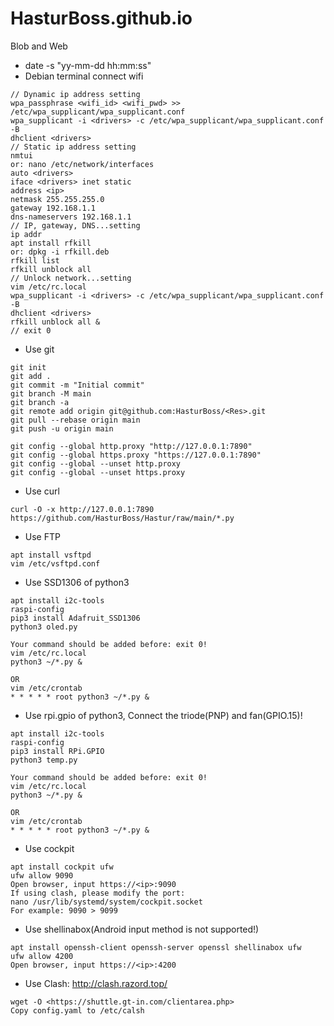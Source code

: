 # HasturBoss.github.io
Blob and Web

* date -s "yy-mm-dd hh:mm:ss"
* Debian terminal connect wifi
```Shell
// Dynamic ip address setting
wpa_passphrase <wifi_id> <wifi_pwd> >> /etc/wpa_supplicant/wpa_supplicant.conf
wpa_supplicant -i <drivers> -c /etc/wpa_supplicant/wpa_supplicant.conf -B
dhclient <drivers>
// Static ip address setting
nmtui
or: nano /etc/network/interfaces
auto <drivers>
iface <drivers> inet static
address <ip>
netmask 255.255.255.0
gateway 192.168.1.1
dns-nameservers 192.168.1.1
// IP, gateway, DNS...setting
ip addr
apt install rfkill
or: dpkg -i rfkill.deb
rfkill list
rfkill unblock all
// Unlock network...setting
vim /etc/rc.local
wpa_supplicant -i <drivers> -c /etc/wpa_supplicant/wpa_supplicant.conf -B
dhclient <drivers>
rfkill unblock all &
// exit 0
```

* Use git
```Git
git init
git add .
git commit -m "Initial commit"
git branch -M main
git branch -a
git remote add origin git@github.com:HasturBoss/<Res>.git
git pull --rebase origin main
git push -u origin main

git config --global http.proxy "http://127.0.0.1:7890"
git config --global https.proxy "https://127.0.0.1:7890"
git config --global --unset http.proxy
git config --global --unset https.proxy
```

* Use curl
```Shell
curl -O -x http://127.0.0.1:7890 https://github.com/HasturBoss/Hastur/raw/main/*.py
```

* Use FTP
```Shell
apt install vsftpd
vim /etc/vsftpd.conf
```

* Use SSD1306 of python3
```Shell
apt install i2c-tools
raspi-config
pip3 install Adafruit_SSD1306
python3 oled.py

Your command should be added before: exit 0!
vim /etc/rc.local
python3 ~/*.py &

OR
vim /etc/crontab
* * * * * root python3 ~/*.py &
```

* Use rpi.gpio of python3, Connect the triode(PNP) and fan(GPIO.15)!
```Shell
apt install i2c-tools
raspi-config
pip3 install RPi.GPIO
python3 temp.py

Your command should be added before: exit 0!
vim /etc/rc.local
python3 ~/*.py &

OR
vim /etc/crontab
* * * * * root python3 ~/*.py &
```

* Use cockpit
```Shell
apt install cockpit ufw
ufw allow 9090
Open browser, input https://<ip>:9090
If using clash, please modify the port: 
nano /usr/lib/systemd/system/cockpit.socket
For example: 9090 > 9099
```

* Use shellinabox(Android input method is not supported!)
```Shell
apt install openssh-client openssh-server openssl shellinabox ufw
ufw allow 4200
Open browser, input https://<ip>:4200
```

* Use Clash: http://clash.razord.top/
```
wget -O <https://shuttle.gt-in.com/clientarea.php>
Copy config.yaml to /etc/calsh
```
